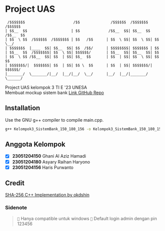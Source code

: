 # Project UAS

```
 /$$$$$$$                      /$$              /$$$$$$  /$$$$$$$   /$$$$$$ 
| $$__  $$                    | $$             /$$__  $$| $$__  $$ /$$__  $$
| $$  \ $$  /$$$$$$  /$$$$$$$ | $$   /$$      | $$  \ $$| $$  \ $$| $$  \__/
| $$$$$$$  |____  $$| $$__  $$| $$  /$$/      | $$$$$$$$| $$$$$$$ | $$      
| $$__  $$  /$$$$$$$| $$  \ $$| $$$$$$/       | $$__  $$| $$__  $$| $$      
| $$  \ $$ /$$__  $$| $$  | $$| $$_  $$       | $$  | $$| $$  \ $$| $$    $$
| $$$$$$$/|  $$$$$$$| $$  | $$| $$ \  $$      | $$  | $$| $$$$$$$/|  $$$$$$/
|_______/  \_______/|__/  |__/|__/  \__/      |__/  |__/|_______/  \______/ 

```
Project UAS kelompok 3 TI E '23 UNESA\
Membuat mockup sistem bank
[Link GitHub Repo](https://github.com/asyary/Project_UAS/tree/master)

## Installation

Use the GNU g++ compiler to compile main.cpp.

```bash
g++ Kelompok3_SistemBank_150_180_156 -o Kelompok3_SistemBank_150_180_156; ./Kelompok3_SistemBank_150_180_156
```

## Anggota Kelompok

- [x] **23051204150** Ghani Al Aziz Hamadi
- [x] **23051204180** Asyary Raihan Haryono
- [x] **23051204156** Haris Purwanto

## Credit

[SHA-256 C++ Implementation by okdshin](https://github.com/okdshin/PicoSHA2)

### Sidenote

> ``📝`` Hanya compatible untuk windows
> ``📝`` Default login admin dengan pin 123456